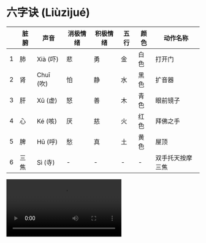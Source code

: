 # 六字诀 (Liùzìjué)

|   | 脏腑        | 声音   | 消极情绪  | 积极情绪 | 五行 | 颜色 | 动作名称 | 
| - |------------- |---------| ------------------------------ | ----------------- | -------------- | --------- | ------------------------- |
| 1 | 肺         | Xià (吓)  | 悲  |  勇 | 金   | 白色 | 打开门  |
| 2 | 肾       | Chuī (吹) | 怕   | 静 | 水   | 黑色 | 扩音器 |
| 3 | 肝       | Xū (虚) | 怒  | 善 | 木  | 青色 | 眼前镜子                     |
| 4 | 心     | Ké (咳) | 厌  | 慈  | 火  | 红色 | 拜佛之手                   |
| 5 | 脾      | Hū (呼) | 愁  | 真  | 土  | 黄色 | 屋顶                   |
| 6 | 三焦 | Sì (寺) | -                           | -                                           | -      | -               | 双手托天按摩三焦 |


![六字诀视频](https://wujiquan.sgp1.digitaloceanspaces.com/Qigong/Wujiquan-six-healing-sounds.mp4)

